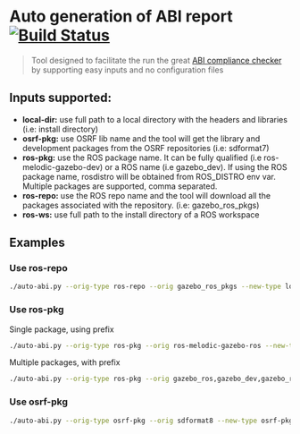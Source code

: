 # Auto generation of ABI report [![Build Status](https://travis-ci.org/osrf/auto-abi-checker.svg?branch=master)](https://travis-ci.org/osrf/auto-abi-checker)

> Tool designed to facilitate the run the great [ABI compliance checker](https://lvc.github.io/abi-compliance-checker/)
by supporting easy inputs and no configuration files


## Inputs supported:

 * **local-dir:** use full path to a local directory with the headers and
   libraries (i.e: install directory)
 * **osrf-pkg:** use OSRF lib name and the tool will get the library and
   development packages from the OSRF repositories (i.e: sdformat7)
 * **ros-pkg:** use the ROS package name. It can be fully qualified (i.e
   ros-melodic-gazebo-dev) or a ROS name (i.e gazebo_dev). If using the
   ROS package name, rosdistro will be obtained from ROS_DISTRO env var.
   Multiple packages are supported, comma separated.
 * **ros-repo:** use the ROS repo name and the tool will download all
   the packages associated with the repository. (i.e: gazebo_ros_pkgs)
 * **ros-ws:** use full path to the install directory of a ROS workspace


## Examples

### Use ros-repo
```bash
./auto-abi.py --orig-type ros-repo --orig gazebo_ros_pkgs --new-type local-dir --new /tmp/colcon_ws/install
```

### Use ros-pkg

Single package, using prefix

```bash
./auto-abi.py --orig-type ros-pkg --orig ros-melodic-gazebo-ros --new-type local-dir --new /tmp/colcon_ws/install
```

Multiple packages, with prefix

```bash
./auto-abi.py --orig-type ros-pkg --orig gazebo_ros,gazebo_dev,gazebo_ros_pkgs --new-type local-dir --new /tmp/colcon_ws/install
```

### Use osrf-pkg
```bash
./auto-abi.py --orig-type osrf-pkg --orig sdformat8 --new-type osrf-pkg --new sdformat8
```
